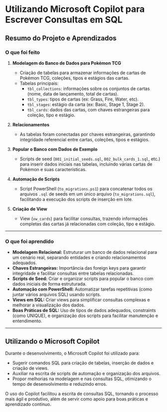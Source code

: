 # Utilizando Microsoft Copilot para Escrever Consultas em SQL

## Resumo do Projeto e Aprendizados

### O que foi feito

1. **Modelagem do Banco de Dados para Pokémon TCG**
   - Criação de tabelas para armazenar informações de cartas de Pokémon TCG, coleções, tipos e estágios das cartas.
   - Tabelas principais:
     - `tbl_collections`: informações sobre os conjuntos de cartas (nome, data de lançamento, total de cartas).
     - `tbl_types`: tipos de cartas (ex: Grass, Fire, Water, etc).
     - `tbl_stages`: estágio da carta (ex: Basic, Stage 1, Stage 2).
     - `tbl_cards`: dados das cartas, com chaves estrangeiras para coleção, tipo e estágio.

2. **Relacionamentos**
   - As tabelas foram conectadas por chaves estrangeiras, garantindo integridade referencial entre cartas, coleções, tipos e estágios.

3. **Popular o Banco com Dados de Exemplo**
   - Scripts de seed (`001_initial_seeds.sql`, `002_bulk_cards_1.sql`, etc.) para inserir dados iniciais nas tabelas, incluindo várias cartas de Pokémon e suas características.

4. **Automação de Scripts**
   - Script PowerShell (`to_migrations.ps1`) para concatenar todos os arquivos `.sql` de seeds em um único arquivo (`to_migrations.sql`), facilitando a execução dos scripts de inserção em lote.

5. **Criação de View**
   - View (`vw_cards`) para facilitar consultas, trazendo informações completas das cartas já relacionadas com coleção, tipo e estágio.

---

### O que foi aprendido

- **Modelagem Relacional:** Estruturar um banco de dados relacional para um cenário real, separando entidades e criando relacionamentos adequados.
- **Chaves Estrangeiras:** Importância das foreign keys para garantir integridade e facilitar consultas entre tabelas relacionadas.
- **Scripts de Seed:** Criar e organizar scripts para popular o banco com dados iniciais de forma estruturada.
- **Automação com PowerShell:** Automatizar tarefas repetitivas (como juntar vários arquivos SQL) usando scripts.
- **Views em SQL:** Criar views para simplificar consultas complexas e melhorar a visualização dos dados.
- **Boas Práticas de SQL:** Uso de tipos de dados adequados, constraints (como UNIQUE), e organização dos scripts para facilitar manutenção e entendimento.

---

## Utilizando o Microsoft Copilot

Durante o desenvolvimento, o Microsoft Copilot foi utilizado para:

- Sugerir comandos SQL para criação de tabelas, inserção de dados e criação de views.
- Auxiliar na escrita de scripts de automação e organização dos arquivos.
- Propor melhorias na modelagem e nas consultas SQL, otimizando o tempo de desenvolvimento e reduzindo erros.

O uso do Copilot facilitou a escrita de consultas SQL, tornando o processo mais ágil e produtivo, além de servir como apoio para boas práticas e aprendizado contínuo.